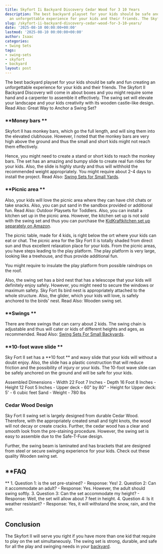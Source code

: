 ```yaml
---
title: Skyfort Ii Backyard Discovery Cedar Wood for 3 10 Years
description: The best backyard playset for your kids should be safe and fun creating
  an unforgettable experience for your kids and their friends. The Skyfort II Backyard...
slug: /skyfort-ii-backyard-discovery-cedar-wood-for-3-10-years/
date: '2025-08-10 00:00:00+00:00'
lastmod: '2025-08-10 00:00:00+00:00'
author: Isaac
categories:
- Swing Sets
tags:
- swing-sets
- skyfort
- backyard
layout: post
---
```

The best backyard playset for your kids should be safe and fun creating an unforgettable experience for your kids and their friends. The Skyfort II Backyard Discovery will come in about boxes and you might require some hand and a carpenter to assemble it effectively. The swing set will elevate your landscape and your kids creativity with its wooden castle-like design. Read Also: Great Way to Anchor a Swing Set?

###  **Money bars **

Skyfort II has monkey bars, which go the full length, and will sing them into the elevated clubhouse. However, I noted that the monkey bars are very high above the ground and thus the small and short kids might not reach them effectively.

Hence, you might need to create a stand or short kids to reach the monkey bars. The set has an amazing and bumpy slide to create real fun rides for your kids. Also, the slide is highly sturdy and thus will withhold the recommended weight appropriately. You might require about 2-4 days to install the project. Read Also: [Swing Sets for Small Yards](https://pestpolicy.com/best-[swing-sets](https://pestpolicy.com/fun-backyard-flexible-flyer-swing-set/)-for-small-yards/).

###  **Picnic area **

Also, your kids will love the picnic area where they can have chit chats or take snacks. Also, you can put sand in the sandbox provided or additional fun. Read Also: Outdoor Playsets for Toddlers. Also, you can install a kitchen set up in the picnic area. However, the kitchen set up is not sold with the swing set and thus you can purchase the [KidKraftkitchen set up separately on Amazon](https://www.amazon.com/dp/B00592BOAO/?tag=p-policy-20).

The picnic table, made for 4 kids, is right below the ort where your kids can eat or chat. The picnic area for the Sky Fort II is totally shaded from direct sun and thus excellent relaxation place for your kids. From the picnic areas, you have steps leading to the play platform. The play platform is very large, looking like a treehouse, and thus provide additional fun.

You might require to insulate the play platform from possible raindrops on the roof.

Also, the swing set has a bird nest that has a telescope that your kids will definitely enjoy safely. However, you might need to secure the windows or maximum safety. Sky Fort IIs bird nest is appropriately attached to the whole structure. Also, the glider, which your kids will love, is safely anchored to the birds' nest. Read Also: Wooden swing set.

###  **Swings **

There are three swings that can carry about 2 kids. The swing chain is adjustable and thus will cater or kids of different heights and ages, as recommended. Read Also: [Swing Sets For Small Backyards](https://pestpolicy.com/best-swing-sets-for-small-backyards/).

###  **10-foot wave slide **

Sky Fort II set has a **10 foot ** and wavy slide that your kids will without a doubt enjoy. Also, the slide has a plastic construction that will reduce friction and the possibility of injury or your kids. The 10-foot wave slide can be safely anchored on the ground and will be safe for your kids.

Assembled Dimensions - Width 22 Foot 7 Inches - Depth 16 Foot 8 Inches - Height 12 Foot 5 Inches - Upper deck - 60" by 80" - Height for Upper deck: 5' - 6 cubic feet Sand - Weight - 780 lbs

###  Cedar Wood Design

Sky Fort II swing set is largely designed from durable Cedar Wood. Therefore, with the appropriately created small and tight knots, the wood will not decay or create cracks. Further, the cedar wood has a clear and smooth look from the pre-staining procedure. However, the swing set is easy to assemble due to the Safe-T-Fuse design.

Further, the swing beam is laminated and has brackets that are designed from steel or secure swinging experience for your kids. Check out these quality Wooden swing set.

##  **FAQ

** 1. Question 1: is the set pre-stained? - Response: Yes! 2. Question 2: Can it accommodate an adult? - Response: Yes. However, the adult should swing softly. 3. Question 3: Can the set accommodate my height? - Response: Well, the set will allow about 7 feet in height. 4. Question 4: Is it weather resistant? - Response: Yes, it will withstand the snow, rain, and the sun.

##  Conclusion

The Skyfort II will serve you right if you have more than one kid that require to play on the set simultaneously. The swing set is strong, durable, and safe for all the play and swinging needs in your [backyard](https://pestpolicy.com/saratoga-backyard-discovery-cedar-wood/).